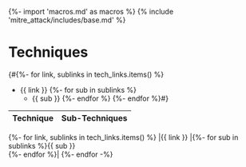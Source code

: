 {%- import 'macros.md' as macros %}
{% include 'mitre_attack/includes/base.md' %}

# Techniques

{#{%- for link, sublinks in tech_links.items() %}
- {{ link }}
    {%- for sub in sublinks %}
  - {{ sub }}
    {%- endfor %}
{%- endfor %}#}

| Technique | Sub-Techniques |
| ---       | ---            |
{%- for link, sublinks in tech_links.items() %}
|{{ link }} |{%- for sub in sublinks %}{{ sub }}<br>{%- endfor %}|
{%- endfor -%}
